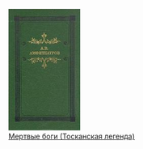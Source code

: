![](Мертвые%20боги%20(Тосканская%20легенда).jpg)  
[Мертвые боги (Тосканская легенда)](Мертвые%20боги%20(Тосканская%20легенда).txt)
